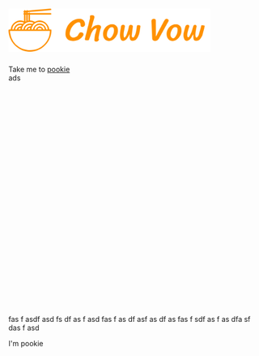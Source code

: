 # <img src='src/readme/ChowVow_writing.svg' width='400'>




Take me to [pookie](#pookie)
<br>
ads
<br><br><br>
<br><br><br><br><br><br><br><br><br><br><br><br><br><br><br><br><br><br><br><br><br><br><br><br><br>
fas
f
asdf
asd
fs
df
as
f
asd
fas
f
as
df
asf
as
df
as
fas
f
sdf
as
f
as
dfa
sf
das
f
asd

<a name="pookie">I'm pookie</a>
